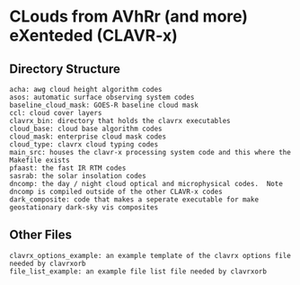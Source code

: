 # **CL**ouds from **AV**h**R**r (and more) e**X**enteded (CLAVR-x)

## Directory Structure

    acha: awg cloud height algorithm codes
    asos: automatic surface observing system codes
    baseline_cloud_mask: GOES-R baseline cloud mask 
    ccl: cloud cover layers
    clavrx_bin: directory that holds the clavrx executables
    cloud_base: cloud base algorithm codes
    cloud_mask: enterprise cloud mask codes
    cloud_type: clavrx cloud typing codes
    main_src: houses the clavr-x processing system code and this where the Makefile exists
    pfaast: the fast IR RTM codes
    sasrab: the solar insolation codes
    dncomp: the day / night cloud optical and microphysical codes.  Note dncomp is compiled outside of the other CLAVR-x codes
    dark_composite: code that makes a seperate executable for make geostationary dark-sky vis composites

## Other Files

    clavrx_options_example: an example template of the clavrx options file needed by clavrxorb
    file_list_example: an example file list file needed by clavrxorb


